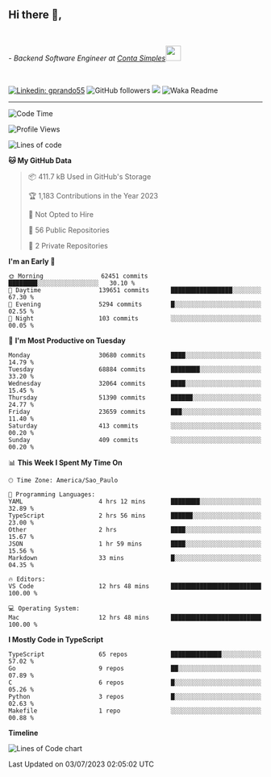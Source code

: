 <h2>Hi there  👋,</h2> </br>

<p><em>- Backend Software Engineer at <a href="https://contasimples.com">Conta Simples</a><img src="https://media.giphy.com/media/WUlplcMpOCEmTGBtBW/giphy.gif" width="30"> 
</em></p></br>


[![Linkedin: gprando55](https://img.shields.io/badge/-gprando55-blue?style=flat-square&logo=Linkedin&logoColor=white&link=https://www.linkedin.com/in/prandogabriel/)](https://www.linkedin.com/in/prandogabriel)
![GitHub followers](https://img.shields.io/github/followers/prandogabriel?label=Follow&style=social)
![](https://visitor-badge.glitch.me/badge?page_id=prandogabriel.prandogabriel)
![Waka Readme](https://github.com/prandogabriel/prandogabriel/workflows/Waka%20Readme/badge.svg)

---
<!--START_SECTION:waka-->
![Code Time](http://img.shields.io/badge/Code%20Time-2%2C472%20hrs%2059%20mins-blue)

![Profile Views](http://img.shields.io/badge/Profile%20Views-0-blue)

![Lines of code](https://img.shields.io/badge/From%20Hello%20World%20I%27ve%20Written-248.4%20million%20lines%20of%20code-blue)

**🐱 My GitHub Data** 

> 📦 411.7 kB Used in GitHub's Storage 
 > 
> 🏆 1,183 Contributions in the Year 2023
 > 
> 🚫 Not Opted to Hire
 > 
> 📜 56 Public Repositories 
 > 
> 🔑 2 Private Repositories 
 > 
**I'm an Early 🐤** 

```text
🌞 Morning                62451 commits       ████████░░░░░░░░░░░░░░░░░   30.10 % 
🌆 Daytime                139651 commits      █████████████████░░░░░░░░   67.30 % 
🌃 Evening                5294 commits        █░░░░░░░░░░░░░░░░░░░░░░░░   02.55 % 
🌙 Night                  103 commits         ░░░░░░░░░░░░░░░░░░░░░░░░░   00.05 % 
```
📅 **I'm Most Productive on Tuesday** 

```text
Monday                   30680 commits       ████░░░░░░░░░░░░░░░░░░░░░   14.79 % 
Tuesday                  68884 commits       ████████░░░░░░░░░░░░░░░░░   33.20 % 
Wednesday                32064 commits       ████░░░░░░░░░░░░░░░░░░░░░   15.45 % 
Thursday                 51390 commits       ██████░░░░░░░░░░░░░░░░░░░   24.77 % 
Friday                   23659 commits       ███░░░░░░░░░░░░░░░░░░░░░░   11.40 % 
Saturday                 413 commits         ░░░░░░░░░░░░░░░░░░░░░░░░░   00.20 % 
Sunday                   409 commits         ░░░░░░░░░░░░░░░░░░░░░░░░░   00.20 % 
```


📊 **This Week I Spent My Time On** 

```text
🕑︎ Time Zone: America/Sao_Paulo

💬 Programming Languages: 
YAML                     4 hrs 12 mins       ████████░░░░░░░░░░░░░░░░░   32.89 % 
TypeScript               2 hrs 56 mins       ██████░░░░░░░░░░░░░░░░░░░   23.00 % 
Other                    2 hrs               ████░░░░░░░░░░░░░░░░░░░░░   15.67 % 
JSON                     1 hr 59 mins        ████░░░░░░░░░░░░░░░░░░░░░   15.56 % 
Markdown                 33 mins             █░░░░░░░░░░░░░░░░░░░░░░░░   04.35 % 

🔥 Editors: 
VS Code                  12 hrs 48 mins      █████████████████████████   100.00 % 

💻 Operating System: 
Mac                      12 hrs 48 mins      █████████████████████████   100.00 % 
```

**I Mostly Code in TypeScript** 

```text
TypeScript               65 repos            ██████████████░░░░░░░░░░░   57.02 % 
Go                       9 repos             ██░░░░░░░░░░░░░░░░░░░░░░░   07.89 % 
C                        6 repos             █░░░░░░░░░░░░░░░░░░░░░░░░   05.26 % 
Python                   3 repos             █░░░░░░░░░░░░░░░░░░░░░░░░   02.63 % 
Makefile                 1 repo              ░░░░░░░░░░░░░░░░░░░░░░░░░   00.88 % 
```



**Timeline**

![Lines of Code chart](https://raw.githubusercontent.com/prandogabriel/prandogabriel/master/assets/bar_graph.png)


 Last Updated on 03/07/2023 02:05:02 UTC
<!--END_SECTION:waka-->
